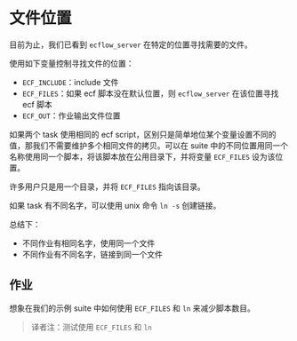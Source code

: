# 文件位置

目前为止，我们已看到 `ecflow_server` 在特定的位置寻找需要的文件。

使用如下变量控制寻找文件的位置：

* `ECF_INCLUDE`：include 文件
* `ECF_FILES`：如果 ecf 脚本没在默认位置，则 `ecflow_server` 在该位置寻找 ecf 脚本
* `ECF_OUT`：作业输出文件位置

如果两个 task 使用相同的 ecf script，区别只是简单地位某个变量设置不同的值，那我们不需要维护多个相同文件的拷贝。可以在 suite 中的不同位置用同一个名称使用同一个脚本，将该脚本放在公用目录下，并将变量 `ECF_FILES` 设为该位置。

许多用户只是用一个目录，并将 `ECF_FILES` 指向该目录。

如果 task 有不同名字，可以使用 unix 命令 `ln -s` 创建链接。

总结下：

* 不同作业有相同名字，使用同一个文件
* 不同作业有不同名字，链接到同一个文件

## 作业

想象在我们的示例 suite 中如何使用 `ECF_FILES` 和 `ln` 来减少脚本数目。

> 译者注：测试使用 `ECF_FILES` 和 `ln`
